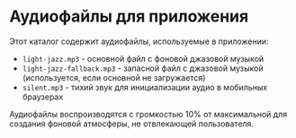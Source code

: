 # Аудиофайлы для приложения

Этот каталог содержит аудиофайлы, используемые в приложении:

- `light-jazz.mp3` - основной файл с фоновой джазовой музыкой
- `light-jazz-fallback.mp3` - запасной файл с джазовой музыкой (используется, если основной не загружается)
- `silent.mp3` - тихий звук для инициализации аудио в мобильных браузерах

Аудиофайлы воспроизводятся с громкостью 10% от максимальной для создания фоновой атмосферы, не отвлекающей пользователя.